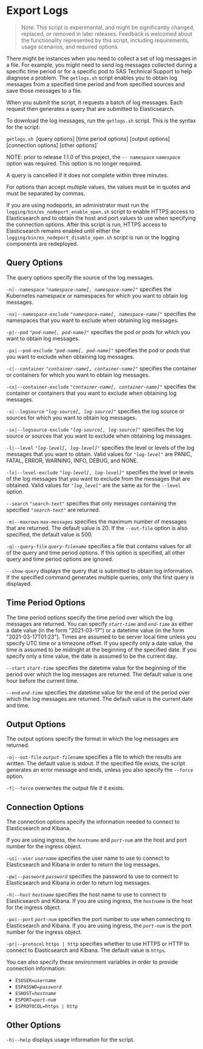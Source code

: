# Export Logs

>Note: This script is experimental, and might be significantly changed, replaced, or removed in later releases. Feedback is welcomed about the functionality represented by this script, including requirements, usage scenarios, and required options. 

There might be instances when you need to collect a set of log messages in a file. For 
example, you might need to send log messages collected during a specific time period or for a specific pod to SAS Technical Support to help diagnose a problem. The `getlogs.sh` script enables you to obtain log messages from a specified time period and from specified sources and save those messages to a file. 

When you submit the script, it requests a batch of log messages. Each request then generates a query that are submitted to Elasticsearch.

To download the log messages, run the `getlogs.sh` script. This is the syntax for the script:

`getlogs.sh `[query options] [time period options] [output options] [connection options] [other options]`

NOTE: prior to release 1.1.0 of this project, the `-- namespace` *`namespace`* option was required. This option is no longer required.

A query is cancelled if it does not complete within three minutes.

For options than accept multiple values, the values must be in quotes and must be separated by commas. 

If you are using nodeports, an administrator must run the `logging/bin/es_nodeport_enable_open.sh` 
script to enable HTTPS access to Elasticsearch and to obtain the host and port values to use when specifying the connection options. After this script is run, HTTPS access to Elasticsearch remains enabled until either the `logging/bin/es_nodeport_disable_open.sh` script is run or the logging components are redeployed.

## Query Options

The query options specify the source of the log messages.

`-n|--namespace` *`"namespace-name[, namespace-name]"`*
specifies the Kubernetes namespace or namespaces for which you want to obtain log messages.

`-nx|--namespace-exclude` *`"namespace-name[, namespace-name]"`*
specifies the namespaces that you want to exclude when obtaining log messages.

`-p|--pod` *`"pod-name[, pod-name]"`*
specifies the pod or pods for which you want to obtain log messages.

`-px|--pod-exclude` *`"pod-name[, pod-name]"`*
specifies the pod or pods that you want to exclude when obtaining log messages.

`-c|--container` *`"container-name[, container-name]"`*
specifies the container or containers for which you want to obtain log messages.

`-cx|--container-exclude` *`"container-name[, container-name]"`*
specifies the container or containers that you want to exclude when obtaining log messages.

`-s|--logsource` *`"log-source[, log-source]"`*
specifies the log source or sources for which you want to obtain log messages.

`-sx|--logsource-exclude` *`"log-source[, log-source]"`*
specifies the log source or sources that you want to exclude when obtaining log messages.

`-l|--level` *`"log-level[, log-level]"`*
specifies the level or levels of the log messages that you want to obtain. Valid values for 
*`"log-level"`* are PANIC, FATAL, ERROR, WARNING, INFO, DEBUG, and NONE.

`-lx|--level-exclude` *`"log-level[, log-level]"`*
specifies the level or levels of the log messages that you want to exclude from the messages that are obtained. Valid values for *`"log_level"`* are the same as for the `--level` option.

`--search` *`"search-text"`*
specifies that only messages containing the specified *`"search-text"`* are returned.

`-m|--maxrows` *`max-messages`*
specifies the maximum number of messages that are returned. The default value is 20. If the `--out-file` option is also specified, the default value is 500.

`-q|--query-file` *`query-filename`*
specifies a file that contains values for all of the query and time period options. If this option is specified, all other query and time period options are ignored.

`--show-query`
displays the query that is submitted to obtain log information. If the specified command generates multiple queries, only the first query is displayed.

## Time Period Options

The time period options specify the time period over which the log messages are returned.
You can specify *`start-time`* and *`end-time`* as either a date value (in the form "2021-03-17") or a datetime value (in the form "2021-03-17T01:23"). Times are assumed to be server local time unless you specify UTC time or a timezone offset. If you specify only a date value, the time is assumed to be midnight at the beginning of the specified date. If you specify only a time value, the date is assumed to be the current day. 

`--start` *`start-time`*
specifies the datetime value for the beginning of the period over which the log messages are returned. The default value is one hour before the current time. 

`--end` *`end-time`*
specifies the datetime value for the end of the period over which the log messages are returned. 
The default value is the current date and time.

## Output Options

The output options specify the format in which the log messages are returned.

`-o|--out-file` *`output-filename`*
specifies a file to which the results are written. The default value is stdout. If the specified file exists, the script generates an error message and ends, unless you also specify the `--force` option.

`-f|--force`
overwrites the output file if it exists.

## Connection Options

The connection options specify the information needed to connect to Elasticsearch and Kibana.

If you are using ingress, the *`hostname`* and *`port-num`* are the host and port number for the ingress object.

`-us|--user` *`username`* 
specifies the user name to use to connect to Elasticsearch and Kibana in order to return the log messages.

`-pw|--password` *`password`*
specifies the password to use to connect to Elasticsearch and Kibana in order to return log messages.

`-h|--host` *`hostname`*
specifies the host name to use to connect to Elasticsearch and Kibana. If you are using ingress, the *`hostname`* is the host for the ingress object.

`-po|--port` *`port-num`*
specifies the port number to use when connecting to Elasticsearch and Kibana. If you are using ingress, the *`port-num`* is the port number for the ingress object.

`-pr|--protocol` `https | http`
specifies whether to use HTTPS or HTTP to connect to Elasticsearch and Kibana. The default value is `https`.

You can also specify these environment variables in order to provide connection information:
- `ESUSER=`*`username`*
- `ESPASSWD=`*`password`*
- `ESHOST=`*`hostname`*
- `ESPORT=`*`port-num`* 
- `ESPROTOCOL=https | http`

## Other Options

`-h|--help`
displays usage information for the script.

